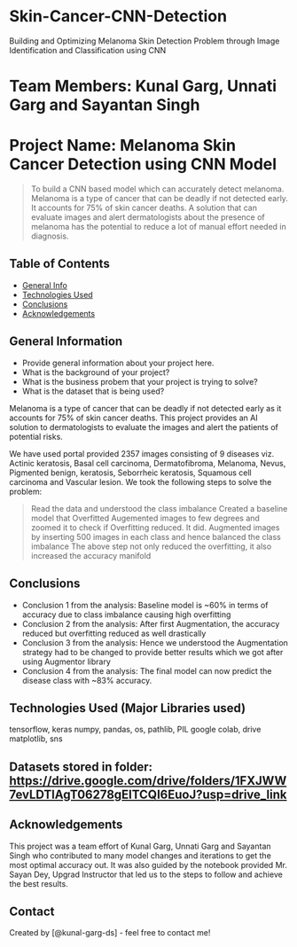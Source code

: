 # Skin-Cancer-CNN-Detection
Building and Optimizing Melanoma Skin Detection Problem through Image Identification and Classification using CNN

# Team Members: Kunal Garg, Unnati Garg and Sayantan Singh

# Project Name: Melanoma Skin Cancer Detection using CNN Model
> To build a CNN based model which can accurately detect melanoma. Melanoma is a type of cancer that can be deadly if not detected early. It accounts for 75% of skin cancer deaths. A solution that can evaluate images and alert dermatologists about the presence of melanoma has the potential to reduce a lot of manual effort needed in diagnosis.


## Table of Contents
* [General Info](#general-information)
* [Technologies Used](#technologies-used)
* [Conclusions](#conclusions)
* [Acknowledgements](#acknowledgements)

<!-- You can include any other section that is pertinent to your problem -->

## General Information
- Provide general information about your project here.
- What is the background of your project?
- What is the business probem that your project is trying to solve?
- What is the dataset that is being used?

Melanoma is a type of cancer that can be deadly if not detected early as it accounts for 75% of skin cancer deaths. This project provides an AI solution to dermatologists to evaluate the images and alert the patients of potential risks.

We have used portal provided 2357 images consisting of 9 diseases viz. Actinic keratosis, Basal cell carcinoma, Dermatofibroma, Melanoma, Nevus, Pigmented benign, keratosis, Seborrheic keratosis, Squamous cell carcinoma and Vascular lesion. We took the following steps to solve the problem:
> Read the data and understood the class imbalance
> Created a baseline model that Overfitted
> Augemented images to few degrees and zoomed it to check if Overfitting reduced. It did.
> Augmented images by inserting 500 images in each class and hence balanced the class imbalance
> The above step not only reduced the overfitting, it also increased the accuracy manifold

<!-- You don't have to answer all the questions - just the ones relevant to your project. -->

## Conclusions
- Conclusion 1 from the analysis: Baseline model is ~60% in terms of accuracy due to class imbalance causing high overfitting
- Conclusion 2 from the analysis: After first Augmentation, the accuracy reduced but overfitting reduced as well drastically 
- Conclusion 3 from the analysis: Hence we understood the Augmentation strategy had to be changed to provide better results which we got after using Augmentor library
- Conclusion 4 from the analysis: The final model can now predict the disease class with ~83% accuracy.

<!-- You don't have to answer all the questions - just the ones relevant to your project. -->


## Technologies Used (Major Libraries used)
tensorflow, keras
numpy, pandas,
os, pathlib, PIL
google colab, drive
matplotlib, sns

## Datasets stored in folder: https://drive.google.com/drive/folders/1FXJWW7evLDTlAgT06278gEITCQI6EuoJ?usp=drive_link
<!-- As the libraries versions keep on changing, it is recommended to mention the version of library used in this project -->

## Acknowledgements
This project was a team effort of Kunal Garg, Unnati Garg and Sayantan Singh who contributed to many model changes and iterations to get the most optimal accuracy out. It was also guided by the notebook provided Mr. Sayan Dey, Upgrad Instructor that led us to the steps to follow and achieve the best results.

## Contact
Created by [@kunal-garg-ds] - feel free to contact me!


<!-- Optional -->
<!-- ## License -->
<!-- This project is open source and available under the [... License](). -->

<!-- You don't have to include all sections - just the one's relevant to your project -->
